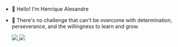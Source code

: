 - 👋 Hello! I'm Henrique Alexandre

- 🌱 There's no challenge that can't be overcome with determination, perseverance, and the willingness to learn and grow.

  <a href='https://www.linkedin.com/in/henrique-alexandre-de-souza-moreno/'><img src="https://img.shields.io/badge/LinkedIn-0077B5?style=for-the-badge&logo=linkedin&logoColor=white" /> <a/>
  <a href='https://www.youtube.com/@Computa%C3%A7%C3%A3oSemFim'><img src="https://img.shields.io/badge/YouTube-FF0000?style=for-the-badge&logo=youtube&logoColor=white" /> <a/>

